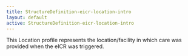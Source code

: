 ```yaml
---
title: StructureDefinition-eicr-location-intro
layout: default
active: StructureDefinition-eicr-location-intro
---
```


This Location profile represents the location/facility in which care was provided when the eICR was triggered.